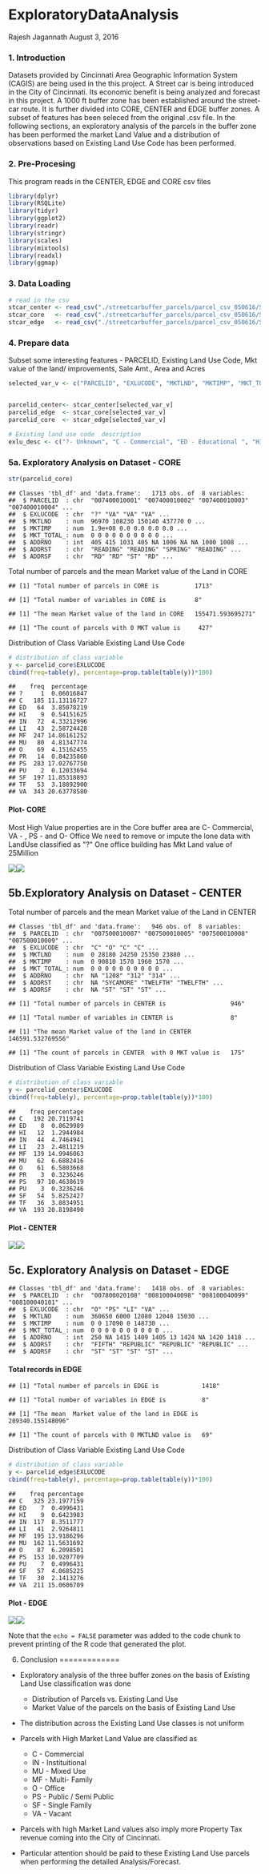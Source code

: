 ExploratoryDataAnalysis
================
Rajesh Jagannath
August 3, 2016

### 1. Introduction

Datasets provided by Cincinnati Area Geographic Information System (CAGIS) are being used in the this project. A Street car is being introduced in the City of Cincinnati. Its economic benefit is being analyzed and forecast in this project. A 1000 ft buffer zone has been established around the street-car route. It is further divided into CORE, CENTER and EDGE buffer zones. A subset of features has been seleced from the original .csv file. In the following sections, an exploratory analysis of the parcels in the buffer zone has been performed the market Land Value and a distribution of observations based on Existing Land Use Code has been performed.

### 2. Pre-Procesing

This program reads in the CENTER, EDGE and CORE csv files

``` r
library(dplyr)
library(RSQLite)
library(tidyr)
library(ggplot2)
library(readr)
library(stringr)
library(scales)
library(mixtools)
library(readxl)
library(ggmap)
```

### 3. Data Loading

``` r
# read in the csv 
stcar_center <- read_csv("./streetcarbuffer_parcels/parcel_csv_050616/StreetCarParcels_CENTER.csv")
stcar_core   <- read_csv("./streetcarbuffer_parcels/parcel_csv_050616/StreetCarParcels_CORE.csv")
stcar_edge   <- read_csv("./streetcarbuffer_parcels/parcel_csv_050616/StreetCarParcels_EDGE.csv")
```

### 4. Prepare data

Subset some interesting features - PARCELID, Existing Land Use Code, Mkt value of the land/ improvements, Sale Amt., Area and Acres

``` r
selected_var_v <- c("PARCELID", "EXLUCODE", "MKTLND", "MKTIMP", "MKT_TOTAL_","ADDRNO","ADDRST", "ADDRSF")


parcelid_center<- stcar_center[selected_var_v]
parcelid_edge  <- stcar_core[selected_var_v]
parcelid_core  <- stcar_edge[selected_var_v]

# Existing land use code  description
exlu_desc <- c("?- Unknown", "C - Commercial", "ED - Educational ", "HI - heavy Industrial", "IN - Instituitional ", "LI - Light Industrial" ,"MF - Multi-Family", "MU - Mixed use", "O - Office", "PR - Parks and Recreation ", "PS - Public / Semi-Public", "PU - Public utilities", "SF - Single Family", "TF - Two Family Dwelling ", "VA - Vacant")
```

### 5a. Exploratory Analysis on Dataset - CORE

``` r
str(parcelid_core)
```

    ## Classes 'tbl_df' and 'data.frame':   1713 obs. of  8 variables:
    ##  $ PARCELID  : chr  "007400010001" "007400010002" "007400010003" "007400010004" ...
    ##  $ EXLUCODE  : chr  "?" "VA" "VA" "VA" ...
    ##  $ MKTLND    : num  96970 108230 150140 437770 0 ...
    ##  $ MKTIMP    : num  1.9e+08 0.0 0.0 0.0 0.0 ...
    ##  $ MKT_TOTAL_: num  0 0 0 0 0 0 0 0 0 0 ...
    ##  $ ADDRNO    : int  405 415 1031 405 NA 1006 NA NA 1000 1008 ...
    ##  $ ADDRST    : chr  "READING" "READING" "SPRING" "READING" ...
    ##  $ ADDRSF    : chr  "RD" "RD" "ST" "RD" ...

Total number of parcels and the mean Market value of the Land in CORE

    ## [1] "Total number of parcels in CORE is          1713"

    ## [1] "Total number of variables in CORE is        8"

    ## [1] "The mean Market value of the land in CORE   155471.593695271"

    ## [1] "The count of parcels with 0 MKT value is     427"

Distribution of Class Variable Existing Land Use Code

``` r
# distribution of class variable
y <- parcelid_core$EXLUCODE
cbind(freq=table(y), percentage=prop.table(table(y))*100)
```

    ##    freq  percentage
    ## ?     1  0.06016847
    ## C   185 11.13116727
    ## ED   64  3.85078219
    ## HI    9  0.54151625
    ## IN   72  4.33212996
    ## LI   43  2.58724428
    ## MF  247 14.86161252
    ## MU   80  4.81347774
    ## O    69  4.15162455
    ## PR   14  0.84235860
    ## PS  283 17.02767750
    ## PU    2  0.12033694
    ## SF  197 11.85318893
    ## TF   53  3.18892900
    ## VA  343 20.63778580

#### Plot- CORE

Most High Value properties are in the Core buffer area are C- Commercial, VA - , PS - and O- Office We need to remove or impute the lone data with LandUse classified as "?" One office building has Mkt Land value of 25Million

![](ExploratoryDataAnalysis_files/figure-markdown_github/coreplots-1.png)![](ExploratoryDataAnalysis_files/figure-markdown_github/coreplots-2.png)

5b.Exploratory Analysis on Dataset - CENTER
-------------------------------------------

Total number of parcels and the mean Market value of the Land in CENTER

    ## Classes 'tbl_df' and 'data.frame':   946 obs. of  8 variables:
    ##  $ PARCELID  : chr  "007500010007" "007500010005" "007500010008" "007500010009" ...
    ##  $ EXLUCODE  : chr  "C" "O" "C" "C" ...
    ##  $ MKTLND    : num  0 28180 24250 25350 23880 ...
    ##  $ MKTIMP    : num  0 90810 1570 1960 1570 ...
    ##  $ MKT_TOTAL_: num  0 0 0 0 0 0 0 0 0 0 ...
    ##  $ ADDRNO    : chr  NA "1208" "312" "314" ...
    ##  $ ADDRST    : chr  NA "SYCAMORE" "TWELFTH" "TWELFTH" ...
    ##  $ ADDRSF    : chr  NA "ST" "ST" "ST" ...

    ## [1] "Total number of parcels in CENTER is                  946"

    ## [1] "Total number of variables in CENTER is                8"

    ## [1] "The mean Market value of the land in CENTER           146591.532769556"

    ## [1] "The count of parcels in CENTER  with 0 MKT value is   175"

Distribution of Class Variable Existing Land Use Code

``` r
# distribution of class variable
y <- parcelid_center$EXLUCODE
cbind(freq=table(y), percentage=prop.table(table(y))*100)
```

    ##    freq percentage
    ## C   192 20.7119741
    ## ED    8  0.8629989
    ## HI   12  1.2944984
    ## IN   44  4.7464941
    ## LI   23  2.4811219
    ## MF  139 14.9946063
    ## MU   62  6.6882416
    ## O    61  6.5803668
    ## PR    3  0.3236246
    ## PS   97 10.4638619
    ## PU    3  0.3236246
    ## SF   54  5.8252427
    ## TF   36  3.8834951
    ## VA  193 20.8198490

#### Plot - CENTER

![](ExploratoryDataAnalysis_files/figure-markdown_github/unnamed-chunk-10-1.png)![](ExploratoryDataAnalysis_files/figure-markdown_github/unnamed-chunk-10-2.png)

5c. Exploratory Analysis on Dataset - EDGE
------------------------------------------

    ## Classes 'tbl_df' and 'data.frame':   1418 obs. of  8 variables:
    ##  $ PARCELID  : chr  "007800020108" "008100040098" "008100040099" "008100040101" ...
    ##  $ EXLUCODE  : chr  "O" "PS" "LI" "VA" ...
    ##  $ MKTLND    : num  360650 6000 12080 12040 15030 ...
    ##  $ MKTIMP    : num  0 0 17090 0 148730 ...
    ##  $ MKT_TOTAL_: num  0 0 0 0 0 0 0 0 0 0 ...
    ##  $ ADDRNO    : int  250 NA 1415 1409 1405 13 1424 NA 1420 1418 ...
    ##  $ ADDRST    : chr  "FIFTH" "REPUBLIC" "REPUBLIC" "REPUBLIC" ...
    ##  $ ADDRSF    : chr  "ST" "ST" "ST" "ST" ...

#### Total records in EDGE

    ## [1] "Total number of parcels in EDGE is            1418"

    ## [1] "Total number of variables in EDGE is          8"

    ## [1] "The mean  Market value of the land in EDGE is 289340.155148096"

    ## [1] "The count of parcels with 0 MKTLND value is   69"

Distribution of Class Variable Existing Land Use Code

``` r
# distribution of class variable
y <- parcelid_edge$EXLUCODE
cbind(freq=table(y), percentage=prop.table(table(y))*100)
```

    ##    freq percentage
    ## C   325 23.1977159
    ## ED    7  0.4996431
    ## HI    9  0.6423983
    ## IN  117  8.3511777
    ## LI   41  2.9264811
    ## MF  195 13.9186296
    ## MU  162 11.5631692
    ## O    87  6.2098501
    ## PS  153 10.9207709
    ## PU    7  0.4996431
    ## SF   57  4.0685225
    ## TF   30  2.1413276
    ## VA  211 15.0606709

#### Plot - EDGE

![](ExploratoryDataAnalysis_files/figure-markdown_github/unnamed-chunk-14-1.png)![](ExploratoryDataAnalysis_files/figure-markdown_github/unnamed-chunk-14-2.png)

Note that the `echo = FALSE` parameter was added to the code chunk to prevent printing of the R code that generated the plot.

6. Conclusion
=============

-   Exploratory analysis of the three buffer zones on the basis of Existing Land Use classification was done
    -   Distribution of Parcels vs. Existing Land Use
    -   Market Value of the parcels on the basis of Existing Land Use
-   The distribution across the Existing Land Use classes is not uniform

-   Parcels with High Market Land Value are classified as
    -   C - Commercial
    -   IN - Instituitional
    -   MU - Mixed Use
    -   MF - Multi- Family
    -   O - Office
    -   PS - Public / Semi Public
    -   SF - Single Family
    -   VA - Vacant
-   Parcels with high Market Land values also imply more Property Tax revenue coming into the City of Cincinnati.
-   Particular attention should be paid to these Existing Land Use parcels when performing the detailed Analysis/Forecast.
